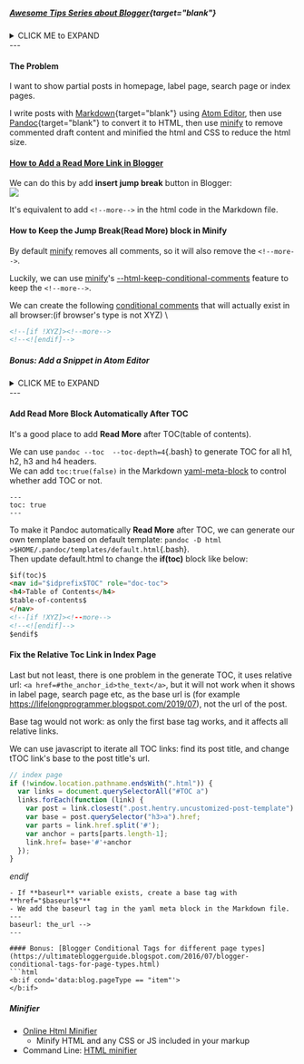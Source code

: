 <!-- ![](https://raw.githubusercontent.com/jefferyyuan/blog/master/images/How%20To%20Show%20Post%20Excerpts%20on%20Blogger%20when%20Writing%20with%20Markdown%2C%20Pandoc%20and%20Minify.png){.hide} -->

##### [Awesome Tips Series about Blogger](https://lifelongprogrammer.blogspot.com/search/label/Blogger_Series){target="blank"}
<details><summary>CLICK ME to EXPAND</summary>
<script src="/feeds/posts/default/-/Blogger_Series?orderby=updated&amp;alt=json-in-script&amp;callback=series&amp;max-results=20"></script>
</details>
---

#### The Problem
I want to show partial posts in homepage, label page, search page or index pages.

I write posts with [Markdown](https://lifelongprogrammer.blogspot.com/2018/05/awesome-tips-about-markdown.html){target="blank"} using [Atom Editor], then use [Pandoc](https://lifelongprogrammer.blogspot.com/2019/01/awesome-tips-about-pandoc.html){target="blank"} to convert it to HTML, then use [minify] to remove commented draft content and minified the html and CSS to reduce the html size.

#### [How to Add a Read More Link in Blogger](https://support.google.com/blogger/answer/154172?hl=en&visit_id=636976000454748450-3484624752&rd=1)

We can do this by add **insert jump break** button in Blogger:\
![](https://lh3.googleusercontent.com/C4s6ErlSQwAhFQni2n9mimN8zHv7GKQulU-RL6ACSkUQMZ4T_z9rXgpzg-eQCIbO7v-EMnEoVwY63Clj-ZYwDlrNWAtyCSGf7BO7PKuzkL9hPafRJ1etQo4JYnrUlngAOkX52CSrcQ=w2400)

It's equivalent to add `<!--more-->` in the html code in the Markdown file.

#### How to Keep the Jump Break(Read More) block in Minify
By default [minify] removes all comments, so it will also remove the `<!--more-->`.

Luckily, we can use [minify]'s [--html-keep-conditional-comments](https://github.com/tdewolff/minify/blob/master/cmd/minify/README.md#usage) feature to keep the `<!--more-->`.

We can create the following [conditional comments](https://ourcodeworld.com/articles/read/139/all-you-need-to-know-about-conditional-html-comments) that will actually exist in all browser:(if browser's type is not XYZ) \
```markdown
<!--[if !XYZ]><!--more-->
<!--<![endif]-->
```

##### Bonus: Add a Snippet in Atom Editor
<details><summary>CLICK ME to EXPAND</summary>
To add this easily in [Atom Editor], we can define the following snippet by **Applications: Open Your Snippets** in the command palette (cmd+shift+p):
```cson
'read more':
  'prefix': 'l_read_more'
  'body': '<!--[if !XYZ]><!--more--><!--<![endif]-->'
```
</details>
---

#### Add Read More Block Automatically After TOC
It's a good place to add **Read More** after TOC(table of contents).

We can use `pandoc --toc  --toc-depth=4`{.bash} to generate TOC for all h1, h2, h3 and h4 headers.\
We can add `toc:true(false)` in the Markdown [yaml-meta-block](https://pandoc.org/MANUAL.html#metadata-variables) to control whether add TOC or not.
```
---
toc: true
---
```

To make it Pandoc automatically **Read More** after TOC, we can generate our own template based on default template: `pandoc -D html >$HOME/.pandoc/templates/default.html`{.bash}.\
Then update default.html to change the **if(toc)** block like below:

```html
$if(toc)$
<nav id="$idprefix$TOC" role="doc-toc">
<h4>Table of Contents</h4>
$table-of-contents$
</nav>
<!--[if !XYZ]><!--more-->
<!--<![endif]-->
$endif$
```

#### Fix the Relative Toc Link in Index Page
Last but not least, there is one problem in the generate TOC, it uses relative url: `<a href=#the_anchor_id>the_text</a>`, but it will not work when it shows in  label page, search page etc, as the base url is (for example <https://lifelongprogrammer.blogspot.com/2019/07>), not the url of the post.

Base tag would not work: as only the first base tag works, and it affects all relative links.

We can use javascript to iterate all TOC links: find its post title, and change tTOC link's base to the post title's url.
```javascript
// index page
if (!window.location.pathname.endsWith(".html")) {
  var links = document.querySelectorAll("#TOC a")
  links.forEach(function (link) {
    var post = link.closest(".post.hentry.uncustomized-post-template")
    var base = post.querySelector("h3>a").href;
    var parts = link.href.split('#');
    var anchor = parts[parts.length-1];
    link.href= base+'#'+anchor
  });
}
```

<!-- Simply adding the base tag in the Markdown file: `<base href = "the_post_url" />`{.html} would not work, as TOC is generated first, the then body content.

Luckily we can change Pandoc template to add base tag before TOC:
```html
$if(baseurl)$
<base href="$baseurl$" />
$endif$
$if(toc)$
<nav id="$idprefix$TOC" role="doc-toc">
<h4>Table of Contents</h4>
$table-of-contents$
</nav>
<!--[if !XYZ]><!--more-->
<!--<![endif]-->
$endif$
```
- If **baseurl** variable exists, create a base tag with **href="$baseurl$"**
- We add the baseurl tag in the yaml meta block in the Markdown file.
---
baseurl: the_url -->
---

#### Bonus: [Blogger Conditional Tags for different page types](https://ultimatebloggerguide.blogspot.com/2016/07/blogger-conditional-tags-for-page-types.html)
```html
<b:if cond='data:blog.pageType == "item"'>
</b:if>
```
##### Minifier
- [Online Html Minifier](https://www.willpeavy.com/tools/minifier/)
  - Minify HTML and any CSS or JS included in your markup
- Command Line: [HTML minifier](http://minifycode.com/html-minifier/)

[minify]: https://github.com/tdewolff/minify
[Atom Editor]: https://lifelongprogrammer.blogspot.com/2017/10/awesome-tips-about-atom-editor.html